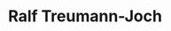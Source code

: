 ---
title: "Ralf Treumann-Joch"
url: /lauffen-am-neckar/ralf-treumann-joch-stuttgarter-strasse/
shop: Autowerkstatt
---